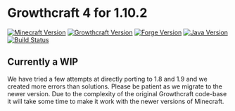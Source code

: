 # Growthcraft 4 for 1.10.2

[![Minecraft Version](http://img.shields.io/minecraft/1.9.4.png?color=green)](https://minecraft.net/)
[![Growthcraft Version](http://img.shields.io/growthcraft/4.0.0-alpha.png?color=green)](https://github.com/GrowthcraftCE/Growthcraft-1.9)
[![Forge Version](http://img.shields.io/forge/12.17.0.1963-1.9.png?color=green)](http://files.minecraftforge.net/)
[![Java Version](http://img.shields.io/java/7.png?color=green)](https://www.java.com/en/)
[![Build Status](https://travis-ci.org/GrowthcraftCE/Growthcraft-1.9.svg?branch=master)](https://travis-ci.org/GrowthcraftCE/Growthcraft-1.9) 

## Currently a WIP

We have tried a few attempts at directly porting to 1.8 and 1.9 and we created more errors than solutions. Please be patient as we migrate to the newer version. Due to the complexity of the original Growthcraft code-base it will take some time to make it work with the newer versions of Minecraft.


